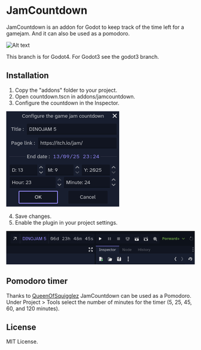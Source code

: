 # JamCountdown

JamCountdown is an addon for Godot to keep track of the time left for a gamejam. And it can also be used as a pomodoro.

![Alt text](screenshots/image3.png?raw=true "Title")

This branch is for Godot4. For Godot3 see the godot3 branch.

## Installation

1. Copy the "addons" folder to your project.
2. Open countdown.tscn in addons/jamcountdown.
3. Configure the countdown in the Inspector.

![Alt text](screenshots/image1.png?raw=true "Title")

4. Save changes.
5. Enable the plugin in your project settings.

![Alt text](screenshots/image2.png?raw=true "Title")

## Pomodoro timer
Thanks to [QueenOfSquigglez](https://github.com/QueenOfSquiggles) JamCountdown can be used as a Pomodoro.
Under Project > Tools select the number of minutes for the timer (5, 25, 45, 60, and 120 minutes).

## License

MIT License.
